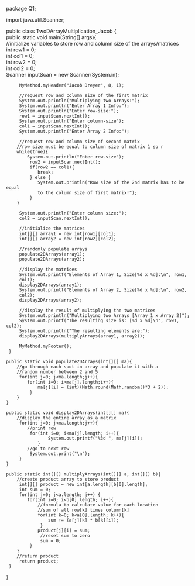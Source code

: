 package Q1;  
  
import java.util.Scanner;  
  
public class TwoDArrayMultiplication_Jacob {  
    public static void main(String[] args){  
        //initialize variables to store row and column size of the arrays/matrices  
		 int row1 = 0;  
		 int col1 = 0;  
		 int row2 = 0;  
		 int col2 = 0;  
		 Scanner inputScan = new Scanner(System.in);  
  
		 MyMethod.myHeader("Jacob Dreyer", 8, 1);  
  
		 //request row and column size of the first matrix  
		 System.out.println("Multiplying two Arrays:");  
		 System.out.println("Enter Array 1 Info:");  
		 System.out.println("Enter row-size:");  
		 row1 = inputScan.nextInt();  
		 System.out.println("Enter column-size");  
		 col1 = inputScan.nextInt();  
		 System.out.println("Enter Array 2 Info:");  
  
		 //request row and column size of second matrix  
		//row size must be equal to column size of matrix 1 so r
		while(true){  
            System.out.println("Enter row-size");  
			 row2 = inputScan.nextInt();  
			 if(row2 == col1){  
                break;  
			 } else {  
	            System.out.println("Row size of the 2nd matrix has to be equal 
                to the column size of first matrix!");  
			 }  
        }  
  
         System.out.println("Enter column size:");  
		 col2 = inputScan.nextInt();  
  
		 //initialize the matrices  
		 int[][] array1 = new int[row1][col1];  
		 int[][] array2 = new int[row2][col2];  
  
		 //randomly populate arrays  
		 populate2DArrays(array1);  
		 populate2DArrays(array2);  
  
		 //display the matrices  
         System.out.printf("Elements of Array 1, Size[%d x %d]:\n", row1, 
         col1);  
		 display2DArrays(array1);  
		 System.out.printf("Elements of Array 2, Size[%d x %d]:\n", row2,    
         col2);  
		 display2DArrays(array2);  
  
		 //display the result of multiplying the two matrices  
		 System.out.println("Multiplying two Arrays [Array 1 x Array 2]");  
		 System.out.printf("The resulting size is: [%d x %d]\n", row1, col2);  
		 System.out.println("The resulting elements are:");  
		 display2DArrays(multiplyArrays(array1, array2));  
  
		 MyMethod.myFooter();  
	 }  
  
    public static void populate2DArrays(int[][] ma){  
		//go through each spot in array and populate it with a 
		//random number between 2 and 5  
		 for(int j=0; j<ma.length;j++){  
            for(int i=0; i<ma[j].length;i++){  
                ma[j][i] = (int)(Math.round(Math.random()*3 + 2));  
			 }  
        }  
    }  
  
    public static void display2DArrays(int[][] ma){  
        //display the entire array as a matrix  
		 for(int j=0; j<ma.length;j++){  
            //print row  
			 for(int i=0; i<ma[j].length; i++){  
	                System.out.printf("%3d ", ma[j][i]);  
				}  
            //go to next row  
			 System.out.print("\n");  
		 }  
    }  
  
    public static int[][] multiplyArrays(int[][] a, int[][] b){  
        //create product array to store product  
		 int[][] product = new int[a.length][b[0].length];  
		 int sum = 0;  
		 for(int j=0; j<a.length; j++) {  
            for(int i=0; i<b[0].length; i++){  
                //formula to calculate value for each location  
				//sum of all row[k] times column[k] 
				for(int k=0; k<a[0].length; k++){  
                    sum += (a[j][k] * b[k][i]);  
				 }  
                product[j][i] = sum;  
				 //reset sum to zero  
				 sum = 0;  
			 }  
        }  
        //return product  
		 return product;  
	 }  
}